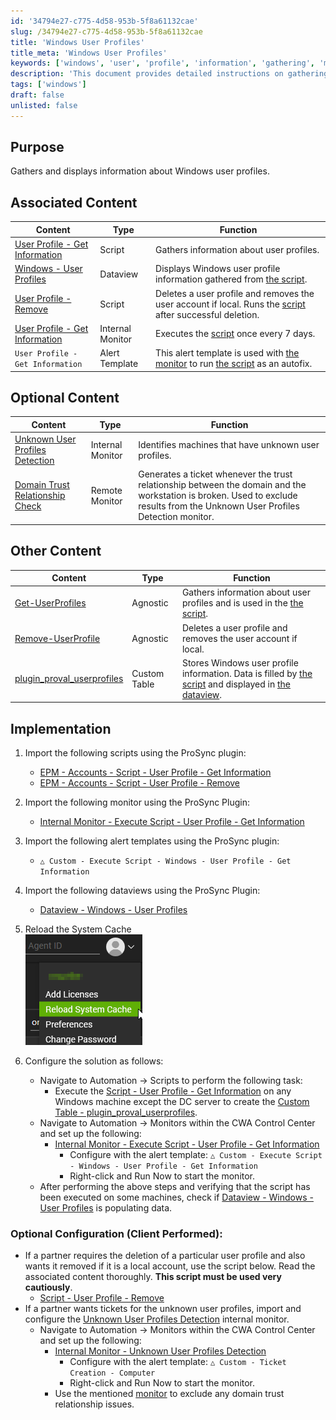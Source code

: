 ```yaml
---
id: '34794e27-c775-4d58-953b-5f8a61132cae'
slug: /34794e27-c775-4d58-953b-5f8a61132cae
title: 'Windows User Profiles'
title_meta: 'Windows User Profiles'
keywords: ['windows', 'user', 'profile', 'information', 'gathering', 'monitor']
description: 'This document provides detailed instructions on gathering and displaying information about Windows user profiles using various scripts and monitors. It includes associated scripts, monitors, and optional configurations for effective management of user profiles.'
tags: ['windows']
draft: false
unlisted: false
---
```


## Purpose

Gathers and displays information about Windows user profiles.

## Associated Content

| Content                                                                      | Type             | Function                                                                                                                                                                  |
| ---------------------------------------------------------------------------- | ---------------- | ------------------------------------------------------------------------------------------------------------------------------------------------------------------------- |
| [User Profile - Get Information](/docs/91d80bf6-68c8-4025-b285-d07390b860c8) | Script           | Gathers information about user profiles.                                                                                                                                  |
| [Windows - User Profiles](/docs/da3a0d43-7bdd-4408-99ce-138337eecb43)        | Dataview         | Displays Windows user profile information gathered from [the script](/docs/91d80bf6-68c8-4025-b285-d07390b860c8).                                                         |
| [User Profile - Remove](/docs/765d906e-33c3-4615-9cd6-9c01a9eeaebb)          | Script           | Deletes a user profile and removes the user account if local. Runs the [script](/docs/91d80bf6-68c8-4025-b285-d07390b860c8) after successful deletion.                    |
| [User Profile - Get Information](/docs/36a5ce5d-5c24-4fe0-9dc7-bc6fc429f4a1) | Internal Monitor | Executes the [script](/docs/91d80bf6-68c8-4025-b285-d07390b860c8) once every 7 days.                                                                                      |
| `User Profile - Get Information`                                             | Alert Template   | This alert template is used with [the monitor](/docs/36a5ce5d-5c24-4fe0-9dc7-bc6fc429f4a1) to run [the script](/docs/91d80bf6-68c8-4025-b285-d07390b860c8) as an autofix. |

## Optional Content

| Content                                                                       | Type             | Function                                                                                                                                                                       |
| ----------------------------------------------------------------------------- | ---------------- | ------------------------------------------------------------------------------------------------------------------------------------------------------------------------------ |
| [Unknown User Profiles Detection](/docs/ba7bb64b-e12b-4d21-a86f-572ce95b78d7) | Internal Monitor | Identifies machines that have unknown user profiles.                                                                                                                           |
| [Domain Trust Relationship Check](/docs/bf518e9f-f93c-451b-a38a-5fc3472cc6f4) | Remote Monitor   | Generates a ticket whenever the trust relationship between the domain and the workstation is broken. Used to exclude results from the Unknown User Profiles Detection monitor. |

## Other Content

| Content                                                                  | Type         | Function                                                                                                                                                                                         |
| ------------------------------------------------------------------------ | ------------ | ------------------------------------------------------------------------------------------------------------------------------------------------------------------------------------------------ |
| [Get-UserProfiles](/docs/dee76265-9071-47bb-9262-d656dd8b5c6d)           | Agnostic     | Gathers information about user profiles and is used in the [the script](/docs/91d80bf6-68c8-4025-b285-d07390b860c8).                                                                             |
| [Remove-UserProfile](/docs/af494143-56df-448c-8f30-44cf93a441ac)         | Agnostic     | Deletes a user profile and removes the user account if local.                                                                                                                                    |
| [plugin_proval_userprofiles](/docs/7a87abf3-b410-491b-bbc1-534092e61f55) | Custom Table | Stores Windows user profile information. Data is filled by [the script](/docs/91d80bf6-68c8-4025-b285-d07390b860c8) and displayed in [the dataview](/docs/da3a0d43-7bdd-4408-99ce-138337eecb43). |

## Implementation

1. Import the following scripts using the ProSync plugin:
   - [EPM - Accounts - Script - User Profile - Get Information](/docs/91d80bf6-68c8-4025-b285-d07390b860c8)
   - [EPM - Accounts - Script - User Profile - Remove](/docs/765d906e-33c3-4615-9cd6-9c01a9eeaebb)

2. Import the following monitor using the ProSync Plugin:
   - [Internal Monitor - Execute Script - User Profile - Get Information](/docs/36a5ce5d-5c24-4fe0-9dc7-bc6fc429f4a1)

3. Import the following alert templates using the ProSync plugin:
   - `△ Custom - Execute Script - Windows - User Profile - Get Information`

4. Import the following dataviews using the ProSync Plugin:
   - [Dataview - Windows - User Profiles](/docs/da3a0d43-7bdd-4408-99ce-138337eecb43)

5. Reload the System Cache  
   ![Reload System Cache](../../static/img/docs/34794e27-c775-4d58-953b-5f8a61132cae/image_1.png)

6. Configure the solution as follows:
   - Navigate to Automation → Scripts to perform the following task:
     - Execute the [Script - User Profile - Get Information](/docs/91d80bf6-68c8-4025-b285-d07390b860c8) on any Windows machine except the DC server to create the [Custom Table - plugin_proval_userprofiles](/docs/7a87abf3-b410-491b-bbc1-534092e61f55).
   - Navigate to Automation → Monitors within the CWA Control Center and set up the following:
     - [Internal Monitor - Execute Script - User Profile - Get Information](/docs/36a5ce5d-5c24-4fe0-9dc7-bc6fc429f4a1)
       - Configure with the alert template: `△ Custom - Execute Script - Windows - User Profile - Get Information`
       - Right-click and Run Now to start the monitor.
   - After performing the above steps and verifying that the script has been executed on some machines, check if [Dataview - Windows - User Profiles](/docs/da3a0d43-7bdd-4408-99ce-138337eecb43) is populating data.

### Optional Configuration (Client Performed):
- If a partner requires the deletion of a particular user profile and also wants it removed if it is a local account, use the script below. Read the associated content thoroughly. **This script must be used very cautiously**.
  - [Script - User Profile - Remove](/docs/765d906e-33c3-4615-9cd6-9c01a9eeaebb)
- If a partner wants tickets for the unknown user profiles, import and configure the [Unknown User Profiles Detection](/docs/ba7bb64b-e12b-4d21-a86f-572ce95b78d7) internal monitor.
   - Navigate to Automation → Monitors within the CWA Control Center and set up the following:
     - [Internal Monitor - Unknown User Profiles Detection](/docs/ba7bb64b-e12b-4d21-a86f-572ce95b78d7)
       - Configure with the alert template: `△ Custom - Ticket Creation - Computer`
       - Right-click and Run Now to start the monitor.
     - Use the mentioned [monitor](/docs/bf518e9f-f93c-451b-a38a-5fc3472cc6f4) to exclude any domain trust relationship issues.

